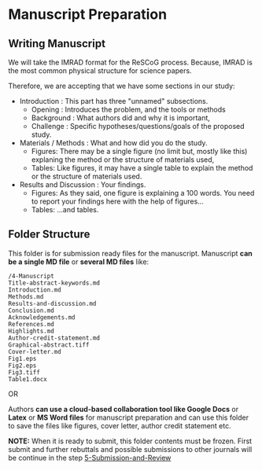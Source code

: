 # Manuscript Preparation

## Writing Manuscript

We will take the IMRAD format for the ReSCoG process. Because, IMRAD is the most common physical structure for science papers.

Therefore, we are accepting that we have some sections in our study:
* Introduction : This part has three "unnamed" subsections.
  * Opening : Introduces the problem, and the tools or methods
  * Background : What authors did and why it is important,
  * Challenge : Specific hypotheses/questions/goals of the proposed study.
* Materials / Methods : What and how did you do the study.
  * Figures: There may be a single figure (no limit but, mostly like this) explaning the method or the structure of materials used,
  * Tables: Like figures, it may have a single table to explain the method or the structure of materials used.
* Results and Discussion : Your findings.
  * Figures: As they said, one figure is explaining a 100 words. You need to report your findings here with the help of figures...
  * Tables: ...and tables.

## Folder Structure

This folder is for submission ready files for the manuscript. Manuscript **can be a single MD file** or **several MD files** like:

```
/4-Manuscript
Title-abstract-keywords.md
Introduction.md
Methods.md
Results-and-discussion.md
Conclusion.md
Acknowledgements.md
References.md
Highlights.md
Author-credit-statement.md
Graphical-abstract.tiff
Cover-letter.md
Fig1.eps
Fig2.eps
Fig3.tiff
Table1.docx
```
OR

Authors **can use a cloud-based collaboration tool like Google Docs** or **Latex** or **MS Word files** for manuscript preparation and can use this folder to save the files like figures, cover letter, author credit statement etc.

**NOTE:** When it is ready to submit, this folder contents must be frozen. First submit and further rebuttals and possible submissions to other journals will be continue in the step [5-Submission-and-Review](5-Submission-and-Review/README.md)

